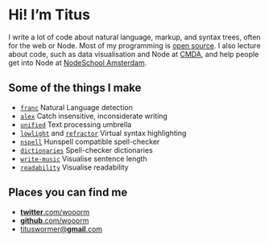 # Hi!  I’m Titus

I write a lot of code about natural language, markup, and syntax trees, often
for the web or Node.
Most of my programming is [open source](https://github.com/wooorm).
I also lecture about code, such as data visualisation and Node at
[CMDA](https://www.cmd-amsterdam.nl/english/), and help people get into
Node at [NodeSchool Amsterdam](https://nodeschool.io/amsterdam/).

## Some of the things I make

*   [`franc`](https://github.com/wooorm/franc)
    Natural Language detection
*   [`alex`](http://alexjs.com)
    Catch insensitive, inconsiderate writing
*   [`unified`](https://unifiedjs.github.io)
    Text processing umbrella
*   [`lowlight`](https://github.com/wooorm/lowlight)
    and
    [`refractor`](https://github.com/wooorm/refractor)
    Virtual syntax highlighting
*   [`nspell`](https://github.com/wooorm/nspell)
    Hunspell compatible spell-checker
*   [`dictionaries`](https://github.com/wooorm/dictionaries)
    Spell-checker dictionaries
*   [`write-music`](http://wooorm.com/write-music/)
    Visualise sentence length
*   [`readability`](http://wooorm.com/readability/)
    Visualise readability

## Places you can find me

*   [**twitter**.com/wooorm](https://twitter.com/wooorm)
*   [**github**.com/wooorm](https://github.com/wooorm)
*   [tituswormer@**gmail**.com](mailto:tituswormer@gmail.com)
